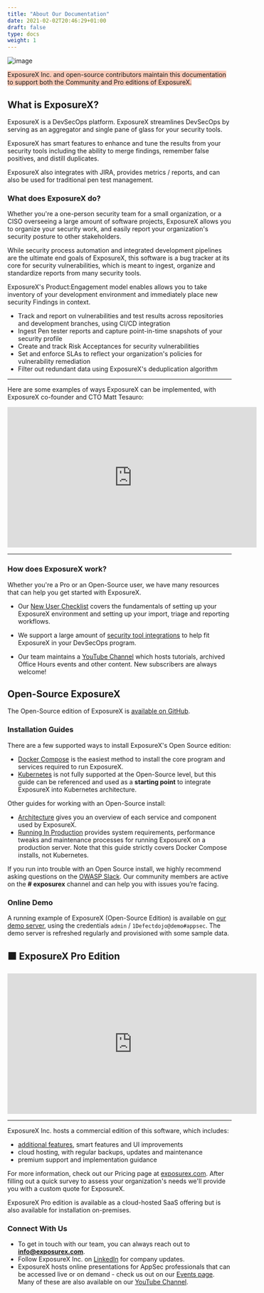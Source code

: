```yaml
---
title: "About Our Documentation"
date: 2021-02-02T20:46:29+01:00
draft: false
type: docs
weight: 1
---
```


![image](images/dashboard.png)


<span style="background-color:rgba(242, 86, 29, 0.3)">ExposureX Inc. and open-source contributors maintain this documentation to support both the Community and Pro editions of ExposureX.</span>

## What is ExposureX?

ExposureX is a DevSecOps platform. ExposureX streamlines DevSecOps by serving as an aggregator and single pane of glass for your security tools.

ExposureX has smart features to enhance and tune the results from your security tools including the ability to merge findings, remember false positives, and distill duplicates. 

ExposureX also integrates with JIRA, provides metrics / reports, and can also be used for traditional pen test management.

### What does ExposureX do?

Whether you're a one-person security team for a small organization, or a CISO overseeing a large amount of software projects, ExposureX allows you to organize your security work, and easily report your organization's security posture to other stakeholders.

While security process automation and integrated development pipelines are the ultimate end goals of ExposureX, this software is a bug tracker at its core for security vulnerabilities, which is meant to ingest, organize and standardize reports from many security tools. 

ExposureX's Product:Engagement model enables allows you to take inventory of your development environment and immediately place new security Findings in context.

- Track and report on vulnerabilities and test results across repositories and development branches, using CI/CD integration
- Ingest Pen tester reports and capture point-in-time snapshots of your security profile
- Create and track Risk Acceptances for security vulnerabilities
- Set and enforce SLAs to reflect your organization's policies for vulnerability remediation
- Filter out redundant data using ExposureX's deduplication algorithm

---
Here are some examples of ways ExposureX can be implemented, with ExposureX co-founder and CTO Matt Tesauro:
<iframe width="560" height="315" src="https://www.youtube.com/embed/44vv-KspHBs?si=OwfGHs2VTQ886-FB" title="YouTube video player" frameborder="0" allow="accelerometer; autoplay; clipboard-write; encrypted-media; gyroscope; picture-in-picture; web-share" referrerpolicy="strict-origin-when-cross-origin" allowfullscreen></iframe>

---


### How does ExposureX work?

Whether you're a Pro or an Open-Source user, we have many resources that can help you get started with ExposureX.

- Our [New User Checklist](../new_user_checklist) covers the fundamentals of setting up your ExposureX environment and setting up your import, triage and reporting workflows.

- We support a large amount of [security tool integrations](/en/connecting_your_tools/parsers/) to help fit ExposureX in your DevSecOps program.

- Our team maintains a [YouTube Channel](https://www.youtube.com/@exposurex) which hosts tutorials, archived Office Hours events and other content. New subscribers are always welcome!

## Open-Source ExposureX

The Open-Source edition of ExposureX is [available on GitHub](https://github.com/ExposureX/django-ExposureX).

### Installation Guides

There are a few supported ways to install ExposureX's Open Source edition:

- [Docker Compose](https://github.com/ExposureX/django-ExposureX/blob/master/readme-docs/DOCKER.md) is the easiest method to install the core program and services required to run ExposureX.
- [Kubernetes](https://github.com/ExposureX/django-ExposureX/blob/dev/readme-docs/KUBERNETES.md) is not fully supported at the Open-Source level, but this guide can be referenced and used as a **starting point** to integrate ExposureX into Kubernetes architecture.

Other guides for working with an Open-Source install:
- [Architecture](/en/open_source/installation/architecture/) gives you an overview of each service and component used by ExposureX.
- [Running In Production](/en/open_source/installation/running-in-production/) provides system requirements, performance tweaks and maintenance processes for running ExposureX on a production server.  Note that this guide strictly covers Docker Compose installs, not Kubernetes.

If you run into trouble with an Open Source install, we highly recommend asking questions on the [OWASP Slack](https://owasp.org/slack/invite). Our community members are active on the **# exposurex** channel and can help you with issues you’re facing.

### Online Demo

A running example of ExposureX (Open-Source Edition) is available on [our demo server](https://#), using the credentials `admin` / `1Defectdojo@demo#appsec`. The demo server is refreshed regularly and provisioned with some sample data.

## 🟧 ExposureX Pro Edition

<iframe width="560" height="315" src="https://www.youtube.com/embed/XUES0mCCGOI?si=2GEnd1iHlLcQE0R3" title="YouTube video player" frameborder="0" allow="accelerometer; autoplay; clipboard-write; encrypted-media; gyroscope; picture-in-picture; web-share" referrerpolicy="strict-origin-when-cross-origin" allowfullscreen></iframe>

---

ExposureX Inc. hosts a commercial edition of this software, which includes:

- [additional features](../pro_features), smart features and UI improvements 
- cloud hosting, with regular backups, updates and maintenance
- premium support and implementation guidance

For more information, check out our Pricing page at [exposurex.com](https://exposurex.com/pricing).  After filling out a quick survey to assess your organization's needs we'll provide you with a custom quote for ExposureX.

ExposureX Pro edition is available as a cloud-hosted SaaS offering but is also available for installation on-premises.

### Connect With Us

* To get in touch with our team, you can always reach out to **info@exposurex.com**.
* Follow ExposureX Inc. on [LinkedIn](https://www.linkedin.com/company/33245534) for company updates.
* ExposureX hosts online presentations for AppSec professionals that can be accessed live or on demand - check us out on our [Events page](https://exposurex.com/events). Many of these are also available on our [YouTube Channel](https://www.youtube.com/@exposurex).

